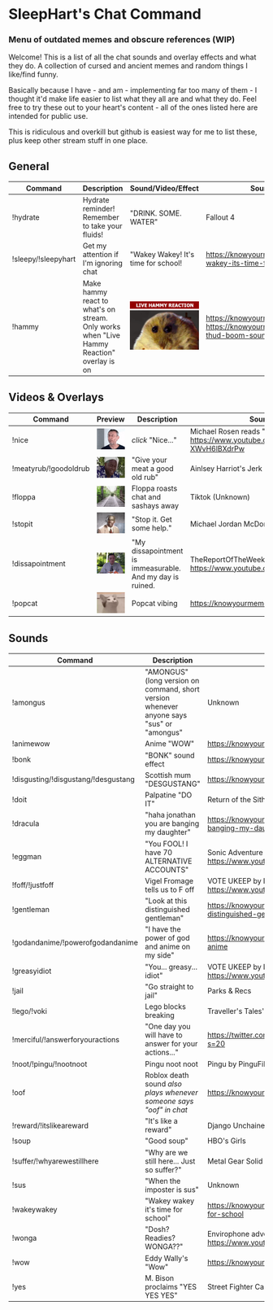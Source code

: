 # SleepHart's Chat Command 
### Menu of outdated memes and obscure references (WIP)

Welcome! This is a list of all the chat sounds and overlay effects and what they do. A collection of cursed and ancient memes and random things I like/find funny.

Basically because I have - and am - implementing far too many of them - I thought it'd make life easier to list what they all are and what they do. Feel free to try these out to your heart's content - all of the ones listed here are intended for public use.

This is ridiculous and overkill but github is easiest way for me to list these, plus keep other stream stuff in one place. 

## General

| Command | Description | Sound/Video/Effect | Source/Reference |
--- | --- | --- | --- |
!hydrate | Hydrate reminder! Remember to take your fluids! | "DRINK. SOME. WATER" | Fallout 4 |
!sleepy/!sleepyhart | Get my attention if I'm ignoring chat | "Wakey Wakey! It's time for school! | https://knowyourmeme.com/memes/wakey-wakey-its-time-for-school |
!hammy | Make hammy react to what's on stream. Only works when "Live Hammy Reaction" overlay is on | ![Live Hammy Reaction preview gif](Images/HammyReact.gif) |https://knowyourmeme.com/memes/hampter <br/> https://knowyourmeme.com/memes/vine-thud-boom-sound-effect |

## Videos & Overlays
| Command | Preview | Description | Source/Reference |
--- | --- | --- | --- |
!nice | <img src="Images/nice.gif" width = 100>  | *click* "Nice..." | Michael Rosen reads "Hot Food" <br/> https://www.youtube.com/channel/UC7D-mXO4kk-XWvH6lBXdrPw |
!meatyrub/!goodoldrub | <img src="Images/rub.gif" width = 100> |"Give your meat a good old rub" | Ainlsey Harriot's Jerk Chicken, BBC|
!floppa | <img src="Images/floppa.gif" width = 100> | Floppa roasts chat and sashays away | Tiktok (Unknown) |
!stopit | <img src="Images/stopit.gif" width = 100> | "Stop it. Get some help." | Michael Jordan McDonalds PSA |
!dissapointment | <img src="Images/dissapointment.gif" width = 100>  | "My dissapointment is immeasurable. And my day is ruined. | TheReportOfTheWeek <br/>https://www.youtube.com/user/TheReportOfTheWeek |
!popcat | <img src="Images/popcat.gif" width = 100> | Popcat vibing | https://knowyourmeme.com/memes/pop-cat |

## Sounds
| Command | Description | Source/Reference |
--- | --- | --- |
!amongus | "AMONGUS" (long version on command, short version whenever anyone says "sus" or "amongus" | Unknown |
!animewow | Anime "WOW" | https://knowyourmeme.com/memes/anime-wow-sound-effect |
!bonk | "BONK" sound effect | https://knowyourmeme.com/memes/bonk-cheems |
!disgusting/!disgustang/!desgustang | Scottish mum "DESGUSTANG" | https://knowyourmeme.com/memes/disgustang |
!doit | Palpatine "DO IT" | Return of the Sith |
!dracula | "haha jonathan you are banging my daughter" | https://knowyourmeme.com/memes/haha-jonathan-you-are-banging-my-daughter |
!eggman | "You FOOL! I have 70 ALTERNATIVE ACCOUNTS" | Sonic Adventure 2 FanDub by SnapCube <br/> https://www.youtube.com/watch?v=IMC0uZY2iH0 |
!foff/!justfoff | Vigel Fromage tells us to F off | VOTE UKEEP by Elliot Animation <br/>https://www.youtube.com/channel/UCdPwlYmhfdLDjLYIKViTIGw |
!gentleman | "Look at this distinguished gentleman" | https://knowyourmeme.com/memes/look-at-this-distinguished-gentleman |
!godandanime/!powerofgodandanime | "I have the power of god and anime on my side" | https://knowyourmeme.com/memes/the-power-of-god-and-anime |
!greasyidiot | "You... greasy... idiot" | VOTE UKEEP by Elliot Animation <br/>https://www.youtube.com/channel/UCdPwlYmhfdLDjLYIKViTIGw |
!jail | "Go straight to jail" | Parks & Recs |
!lego/!voki | Lego blocks breaking | Traveller's Tales' Lego Games |
!merciful/!answerforyouractions | "One day you will have to answer for your actions..." | https://twitter.com/GetGianni/status/1416864976174788613?s=20 |
!noot/!pingu/!nootnoot | Pingu noot noot | Pingu by PinguFilms/TrickFilmStudio |
!oof | Roblox death sound *also plays whenever someone says "oof" in chat* | https://knowyourmeme.com/memes/roblox-death-sound | 
!reward/!itslikeareward | "It's like a reward" | Django Unchained |
!soup | "Good soup" | HBO's Girls |
!suffer/!whyarewestillhere | "Why are we still here... Just so suffer?" | Metal Gear Solid V |
!sus | "When the imposter is sus" | Unknown |
!wakeywakey | "Wakey wakey it's time for school" | https://knowyourmeme.com/memes/wakey-wakey-its-time-for-school |
!wonga | "Dosh? Readies? WONGA??" | Envirophone advert <br/>https://www.youtube.com/watch?v=i7r_cKiBz7c | 
!wow | Eddy Wally's "Wow" | https://knowyourmeme.com/memes/eddy-wallys-wow
!yes | M. Bison proclaims "YES YES YES" | Street Fighter Cartoon <br/> |
